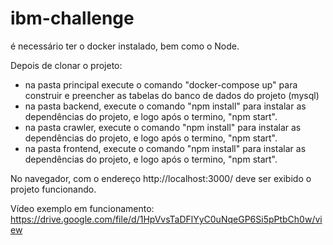 # ibm-challenge

é necessário ter o docker instalado, bem como o Node.

Depois de clonar o projeto:
- na pasta principal execute o comando "docker-compose up" para construir e preencher as tabelas do banco de dados do projeto (mysql)
- na pasta backend, execute o comando "npm install" para instalar as dependências do projeto, e logo após o termino, "npm start". 
- na pasta crawler, execute o comando "npm install" para instalar as dependências do projeto, e logo após o termino, "npm start". 
- na pasta frontend, execute o comando "npm install" para instalar as dependências do projeto, e logo após o termino, "npm start". 

No navegador, com o endereço http://localhost:3000/ deve ser exibido o projeto funcionando.

Vídeo exemplo em funcionamento:
https://drive.google.com/file/d/1HpVvsTaDFlYyC0uNqeGP6Si5pPtbCh0w/view

